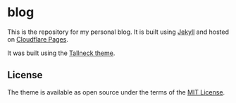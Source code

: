 # blog

This is the repository for my personal blog. It is built using [Jekyll](https://jekyllrb.com/) and hosted on [Cloudflare Pages](https://jotone.it).

It was built using the [Tallneck theme](https://github.com/jotonedev/jekyll-theme-tallneck).

## License

The theme is available as open source under the terms of the [MIT License](https://opensource.org/licenses/MIT).
